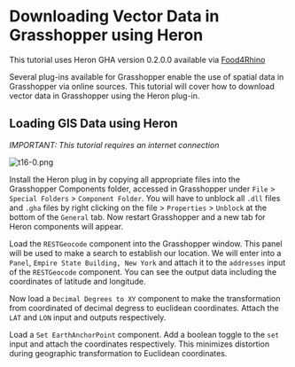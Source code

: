 # Downloading Vector Data in Grasshopper using Heron

This tutorial uses Heron GHA version 0.2.0.0 available via [Food4Rhino](http://www.food4rhino.com/project/heron?ufh)

Several plug-ins available for Grasshopper enable the use of spatial data in Grasshopper via online sources. This tutorial will cover how to download vector data in Grasshopper using the Heron plug-in.

## Loading GIS Data using Heron

*IMPORTANT: This tutorial requires an internet connection*

![t16-0.png](https://github.com/jai2125/gis_tutorials/blob/master/Images/Tutorial_16/t16-0.png)

Install the Heron plug in by copying all appropriate files into the Grasshopper Components folder, accessed in Grasshopper under `File` > `Special Folders` > `Component Folder`. You will have to unblock all `.dll` files and `.gha` files by right clicking on the file > `Properties` > `Unblock` at the bottom of the `General` tab. Now restart Grasshopper and a new tab for Heron components will appear.

Load the `RESTGeocode` component into the Grasshopper window. This panel will be used to make a search to establish our location. We will enter into a `Panel`, `Empire State Building, New York` and attach it to the `addresses` input of the `RESTGeocode` component. You can see the output data including the coordinates of latitude and longitude.

Now load a `Decimal Degrees to XY` component to make the transformation from coordinated of decimal degress to euclidean coordinates. Attach the `LAT` and `LON` input and outputs respectively.

Load a `Set EarthAnchorPoint` component. Add a boolean toggle to the `set` input and attach the coordinates respectively. This minimizes distortion during geographic transformation to Euclidean coordinates.